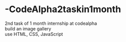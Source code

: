 # -CodeAlpha2taskin1month
2nd task of 1 month internship at codealpha 
<br>
build an image gallery
<br>
use HTML, CSS, JavaScript
